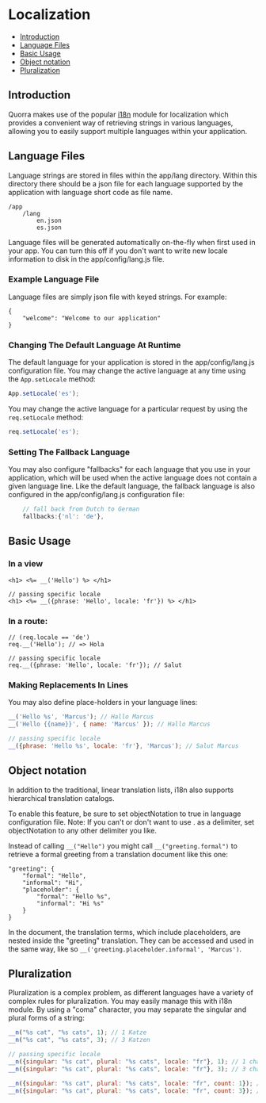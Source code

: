 # Localization

 - [Introduction](#introduction)
 - [Language Files](#language-files)
 - [Basic Usage](#basic-usage)
 - [Object notation](#object-notation)
 - [Pluralization](#pluralization)

## Introduction

Quorra makes use of the popular [i18n](https://github.com/mashpie/i18n-node/tree/1b0c86d14c22bc85257735e30bcbb154a4e8b91b) module for localization which provides a
convenient way of retrieving strings in various languages, allowing you to easily support multiple languages within your
 application.

## Language Files

Language strings are stored in files within the app/lang directory. Within this directory there should be a json file
for each language supported by the application with language short code as file name.

```
/app
    /lang
        en.json
        es.json
```

Language files will be generated automatically on-the-fly when first used in your app. You can turn this off if  you
don't want to write new locale information to disk in the app/config/lang.js file.

### Example Language File

Language files are simply json file with keyed strings. For example:

```
{
    "welcome": "Welcome to our application"
}
```

### Changing The Default Language At Runtime

The default language for your application is stored in the app/config/lang.js configuration file. You may change the
active language at any time using the `App.setLocale` method:

```javascript
App.setLocale('es');
```

You may change the active language for a particular request by using the `req.setLocale` method:

```javascript
req.setLocale('es');
```

### Setting The Fallback Language

You may also configure "fallbacks" for each language that you use in your application, which will be used when the
active language does not contain a given language line. Like the default language, the fallback language is also
configured in the app/config/lang.js configuration file:

```javascript
    // fall back from Dutch to German
    fallbacks:{'nl': 'de'},
```

## Basic Usage

### In a view

```
<h1> <%= __('Hello') %> </h1>

// passing specific locale
<h1> <%= __({phrase: 'Hello', locale: 'fr'}) %> </h1>
```

### In a route:

```
// (req.locale == 'de')
req.__('Hello'); // => Hola

// passing specific locale
req.__({phrase: 'Hello', locale: 'fr'}); // Salut

```

### Making Replacements In Lines

You may also define place-holders in your language lines:

```javascript
__('Hello %s', 'Marcus'); // Hallo Marcus
__('Hello {{name}}', { name: 'Marcus' }); // Hallo Marcus

// passing specific locale
__({phrase: 'Hello %s', locale: 'fr'}, 'Marcus'); // Salut Marcus
```

## Object notation

In addition to the traditional, linear translation lists, i18n also supports hierarchical translation catalogs.

To enable this feature, be sure to set objectNotation to true in language configuration file. Note: If you can't or
don't want to use . as a delimiter, set objectNotation to any other delimiter you like.

Instead of calling `__("Hello")` you might call `__("greeting.formal")` to retrieve a formal greeting from a translation
 document like this one:

```
"greeting": {
    "formal": "Hello",
    "informal": "Hi",
    "placeholder": {
        "formal": "Hello %s",
        "informal": "Hi %s"
    }
}
```

In the document, the translation terms, which include placeholders, are nested inside the "greeting" translation.
They can be accessed and used in the same way, like so `__('greeting.placeholder.informal', 'Marcus')`.

## Pluralization

Pluralization is a complex problem, as different languages have a variety of complex rules for pluralization. You may
easily manage this with i18n module. By using a "coma" character, you may separate the singular and plural forms of a
string:

```javascript
__n("%s cat", "%s cats", 1); // 1 Katze
__n("%s cat", "%s cats", 3); // 3 Katzen

// passing specific locale
__n({singular: "%s cat", plural: "%s cats", locale: "fr"}, 1); // 1 chat
__n({singular: "%s cat", plural: "%s cats", locale: "fr"}, 3); // 3 chat

__n({singular: "%s cat", plural: "%s cats", locale: "fr", count: 1}); // 1 chat
__n({singular: "%s cat", plural: "%s cats", locale: "fr", count: 3}); // 3 chat
```
